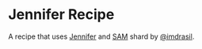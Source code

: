 # Jennifer Recipe

A recipe that uses [Jennifer](https://github.com/imdrasil/jennifer.cr) and [SAM](https://github.com/imdrasil/sam.cr) shard by [@imdrasil](https://github.com/imdrasil).

